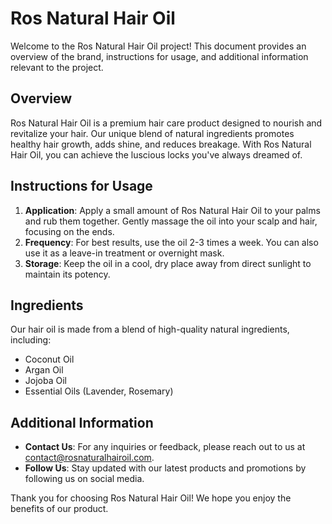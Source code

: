 # Ros Natural Hair Oil

Welcome to the Ros Natural Hair Oil project! This document provides an overview of the brand, instructions for usage, and additional information relevant to the project.

## Overview

Ros Natural Hair Oil is a premium hair care product designed to nourish and revitalize your hair. Our unique blend of natural ingredients promotes healthy hair growth, adds shine, and reduces breakage. With Ros Natural Hair Oil, you can achieve the luscious locks you've always dreamed of.

## Instructions for Usage

1. **Application**: Apply a small amount of Ros Natural Hair Oil to your palms and rub them together. Gently massage the oil into your scalp and hair, focusing on the ends.
2. **Frequency**: For best results, use the oil 2-3 times a week. You can also use it as a leave-in treatment or overnight mask.
3. **Storage**: Keep the oil in a cool, dry place away from direct sunlight to maintain its potency.

## Ingredients

Our hair oil is made from a blend of high-quality natural ingredients, including:
- Coconut Oil
- Argan Oil
- Jojoba Oil
- Essential Oils (Lavender, Rosemary)

## Additional Information

- **Contact Us**: For any inquiries or feedback, please reach out to us at contact@rosnaturalhairoil.com.
- **Follow Us**: Stay updated with our latest products and promotions by following us on social media.

Thank you for choosing Ros Natural Hair Oil! We hope you enjoy the benefits of our product.
